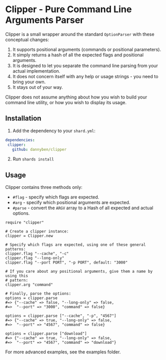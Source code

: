 Clipper - Pure Command Line Arguments Parser
==================================================  

Clipper is a small wrapper around the standard `OptionParser` with these 
conceptual changes:

1. It supports positional arguments (commands or positional parameters).
2. It simply returns a hash of all the expected flags and positional 
   arguments.
3. It is designed to let you separate the command line parsing from your
   actual implementation.
4. It does not concern itself with any help or usage strings - you need to 
   bring your own.
5. It stays out of your way.

Clipper does not assume anything about how you wish to build your command
line utility, or how you wish to display its usage.


Installation
---------------------------------------------------


1. Add the dependency to your `shard.yml`:

```yaml
dependencies:
 clipper:
   github: dannyben/clipper
```

2. Run `shards install`


Usage
--------------------------------------------------

Clipper contains three methods only:

- `#flag` - specify which flags are expected.
- `#arg` - specify which positional arguments are expected.
- `#parse` - convert the `ARGV` array to a Hash of all expected and actual
   options.

```crystal
require "clipper"

# Create a clipper instance:
clipper = Clipper.new

# Specify which flags are expected, using one of these general patterns:
clipper.flag "--cache", "-c"
clipper.flag "--long-only"
clipper.flag "--port PORT", "-p PORT", default: "3000"

# If you care about any positional arguments, give them a name by using this
# pattern:
clipper.arg "command"

# Finally, parse the options:
options = clipper.parse
#=> {"--cache" => false, "--long-only" => false, 
#=>  "--port" => "3000", "command" => false}

options = clipper.parse ["--cache", "-p", "4567"]
#=> {"--cache" => true, "--long-only" => false,
#=>  "--port" => "4567", "command" => false}

options = clipper.parse ["download"]
#=> {"--cache" => true, "--long-only" => false,
#=>  "--port" => "4567", "command" => "download"}
```

For more advanced examples, see the examples folder.

